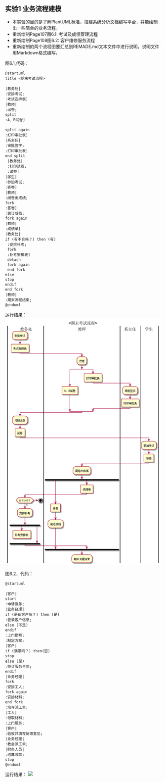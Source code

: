 ## 实验1 业务流程建模 
- 本实验的目的是了解PlantUML标准，搭建系统分析文档编写平台，并能绘制出一些简单的业务流程。
- 重新绘制Page107图6.1: 考试及成绩管理流程
- 重新绘制Page108图6.2: 客户维修服务流程
- 重新绘制的两个流程图要汇总到REMADE.md文本文件中进行说明，说明文件用Markdown格式编写。

图6.1,代码：
```
@startuml
title <期末考试流程>

|教务处|
:安排考试;
:考试安排表]
|教师|
:出卷;
split
:A、B试卷]

split again
:打印审批表]
|系主任|
:审批签字;
:打印审批表]
end split
 |教务处|
 :打印试卷;
 :试卷]
|学生|
:参加考试;
:答卷]
|教师|
:阅卷出成绩;
fork
:答卷]
:装订成档;
fork again
|教师|
:成绩单]
|教务处|
if (有不合格？) then (有)
 :安排补考;
 fork
 :补考安排表]
 detach
 fork again
 end fork
else
stop
endif
end fork
|教师|
:期末流程结束;
@enduml
```
运行结果：
![](./finalExamProcess.png)


图6.2，代码：
```
@startuml

|客户|
start
:申请服务;
|业务经理|
if (是新客户嘛？) then (是)
:登录客户信息;
else (不是)
endif
:上门勘察;
:制定方案;
|客户|
if (满意吗？) then(否)
stop
else (是)
:签订服务合同;
endif
|业务经理|
fork
:安排工人;
fork again
:安排材料;
end fork
:填写派工单;
|工人|
:领取材料;
:上门服务;
|客户|
:验收并填写反馈意见;
|业务经理|
:教会派工单;
|财务人员|
:结算收款;
stop
@enduml
```
运行结果：
![](./clientDipireSurviceProcess.png)

